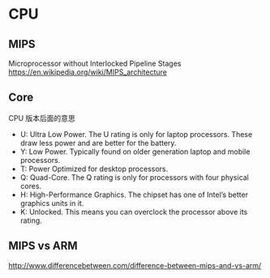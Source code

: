 # CPU


## MIPS
Microprocessor without Interlocked Pipeline Stages
https://en.wikipedia.org/wiki/MIPS_architecture

## Core

CPU 版本后面的意思

* U: Ultra Low Power. The U rating is only for laptop processors. These draw less power and are better for the battery.
* Y: Low Power. Typically found on older generation laptop and mobile processors.
* T: Power Optimized for desktop processors.
* Q: Quad-Core. The Q rating is only for processors with four physical cores.
* H: High-Performance Graphics. The chipset has one of Intel’s better graphics units in it.
* K: Unlocked. This means you can overclock the processor above its rating.

## MIPS vs ARM
http://www.differencebetween.com/difference-between-mips-and-vs-arm/
